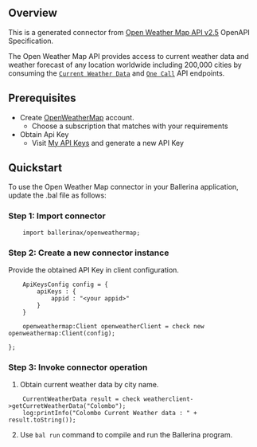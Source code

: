 ## Overview

This is a generated connector from [Open Weather Map API v2.5](https://openweathermap.org/) OpenAPI Specification. 

The Open Weather Map API provides access to current weather data and weather forecast of any location worldwide including 200,000 cities by consuming the [`Current Weather Data`](https://openweathermap.org/current) and [`One Call`](https://openweathermap.org/api/one-call-api) API endpoints.  

## Prerequisites

* Create [OpenWeatherMap](https://openweathermap.org/) account.
    - Choose a subscription that matches with your requirements
* Obtain Api Key
    - Visit [My API Keys](https://home.openweathermap.org/api_keys) and generate a new API Key

## Quickstart

To use the Open Weather Map connector in your Ballerina application, update the .bal file as follows:

### Step 1: Import connector

```ballerina
    import ballerinax/openweathermap;
```

### Step 2: Create a new connector instance

Provide the obtained API Key in client configuration.

```ballerina
    ApiKeysConfig config = {
        apiKeys : {
            appid : "<your appid>"
        }
    }

    openweathermap:Client openweatherClient = check new openweathermap:Client(config);

};
```

### Step 3: Invoke  connector operation

1. Obtain current weather data by city name.

```ballerina
    CurrentWeatherData result = check weatherclient->getCurretWeatherData("Colombo");
    log:printInfo("Colombo Current Weather data : " + result.toString());

```
2. Use `bal run` command to compile and run the Ballerina program.
